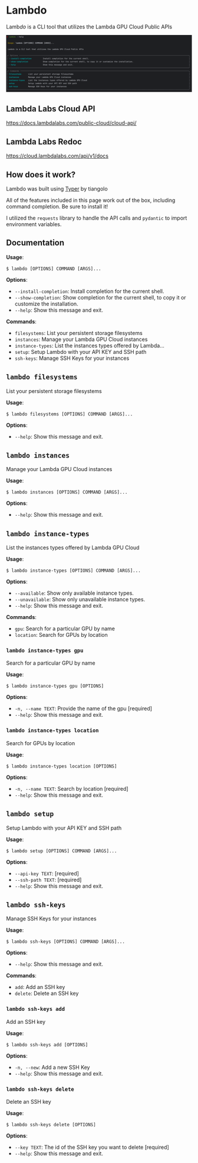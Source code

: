 # Lambdo
Lamb*do* is a CLI tool that utilizes the Lambda GPU Cloud Public APIs

![help_output.png](lambdo/static/help_output.png)

## Lambda Labs Cloud API
https://docs.lambdalabs.com/public-cloud/cloud-api/

## Lambda Labs Redoc
https://cloud.lambdalabs.com/api/v1/docs

## How does it work?
Lambdo was built using [Typer](https://typer.tiangolo.com) by tiangolo

All of the features included in this page work out of the box, including command completion. Be sure to install it!

I utilized the `requests` library to handle the API calls and `pydantic` to import environment variables.

## Documentation

**Usage**:

```console
$ lambdo [OPTIONS] COMMAND [ARGS]...
```

**Options**:

* `--install-completion`: Install completion for the current shell.
* `--show-completion`: Show completion for the current shell, to copy it or customize the installation.
* `--help`: Show this message and exit.

**Commands**:

* `filesystems`: List your persistent storage filesystems
* `instances`: Manage your Lambda GPU Cloud instances
* `instance-types`: List the instances types offered by Lambda...
* `setup`: Setup Lambdo with your API KEY and SSH path
* `ssh-keys`: Manage SSH Keys for your instances

## `lambdo filesystems`

List your persistent storage filesystems

**Usage**:

```console
$ lambdo filesystems [OPTIONS] COMMAND [ARGS]...
```

**Options**:

* `--help`: Show this message and exit.

## `lambdo instances`

Manage your Lambda GPU Cloud instances

**Usage**:

```console
$ lambdo instances [OPTIONS] COMMAND [ARGS]...
```

**Options**:

* `--help`: Show this message and exit.

## `lambdo instance-types`

List the instances types offered by Lambda GPU Cloud

**Usage**:

```console
$ lambdo instance-types [OPTIONS] COMMAND [ARGS]...
```

**Options**:

* `--available`: Show only available instance types.
* `--unavailable`: Show only unavailable instance types.
* `--help`: Show this message and exit.

**Commands**:

* `gpu`: Search for a particular GPU by name
* `location`: Search for GPUs by location

### `lambdo instance-types gpu`

Search for a particular GPU by name

**Usage**:

```console
$ lambdo instance-types gpu [OPTIONS]
```

**Options**:

* `-n, --name TEXT`: Provide the name of the gpu  [required]
* `--help`: Show this message and exit.

### `lambdo instance-types location`

Search for GPUs by location

**Usage**:

```console
$ lambdo instance-types location [OPTIONS]
```

**Options**:

* `-n, --name TEXT`: Search by location  [required]
* `--help`: Show this message and exit.

## `lambdo setup`

Setup Lambdo with your API KEY and SSH path

**Usage**:

```console
$ lambdo setup [OPTIONS] COMMAND [ARGS]...
```

**Options**:

* `--api-key TEXT`: [required]
* `--ssh-path TEXT`: [required]
* `--help`: Show this message and exit.

## `lambdo ssh-keys`

Manage SSH Keys for your instances

**Usage**:

```console
$ lambdo ssh-keys [OPTIONS] COMMAND [ARGS]...
```

**Options**:

* `--help`: Show this message and exit.

**Commands**:

* `add`: Add an SSH key
* `delete`: Delete an SSH key

### `lambdo ssh-keys add`

Add an SSH key

**Usage**:

```console
$ lambdo ssh-keys add [OPTIONS]
```

**Options**:

* `-n, --new`: Add a new SSH Key
* `--help`: Show this message and exit.

### `lambdo ssh-keys delete`

Delete an SSH key

**Usage**:

```console
$ lambdo ssh-keys delete [OPTIONS]
```

**Options**:

* `--key TEXT`: The id of the SSH key you want to delete  [required]
* `--help`: Show this message and exit.


